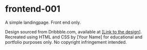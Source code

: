 # frontend-001
A simple landingpage. Front end only.

Design sourced from Dribbble.com, available at <a href='[Link to the design]' target='_blank'>[Link to the design]</a>. Recreated using HTML and CSS by [Your Name] for educational and portfolio purposes only. No copyright infringement intended.
